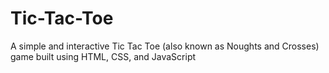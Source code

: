 # Tic-Tac-Toe
A simple and interactive Tic Tac Toe (also known as Noughts and Crosses) game built using HTML, CSS, and JavaScript 
